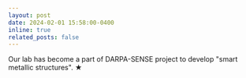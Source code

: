 ```yaml
---
layout: post
date: 2024-02-01 15:58:00-0400
inline: true
related_posts: false
---
```

   
Our lab has become a part of DARPA-SENSE project to develop "smart metallic structures". <span class="star">&#9733;</span>
 


 